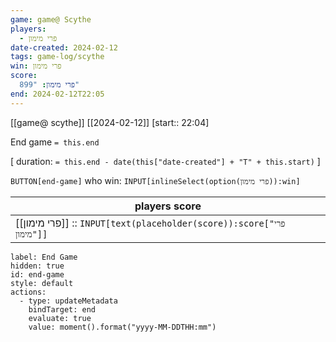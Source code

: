 ```yaml
---
game: game@ Scythe
players:
  - פרי מימון
date-created: 2024-02-12
tags: game-log/scythe
win: פרי מימון
score:
  פרי מימון: "899"
end: 2024-02-12T22:05
---
```

[[game@  scythe]] [[2024-02-12]] [start:: 22:04]  

End game `= this.end`
 
[ duration: `= this.end - date(this["date-created"] + "T" + this.start)` ]

 `BUTTON[end-game]` who win: `INPUT[inlineSelect(option(פרי מימון)):win]`

| players score |
|---|
| [[פרי מימון]] :: `INPUT[text(placeholder(score)):score["פרי מימון"]]` | 

```meta-bind-button
label: End Game
hidden: true
id: end-game
style: default
actions:
  - type: updateMetadata
    bindTarget: end
    evaluate: true
    value: moment().format("yyyy-MM-DDTHH:mm")
```

